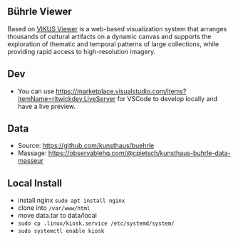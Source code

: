 ## Bührle Viewer

Based on [VIKUS Viewer](https://github.com/cpietsch/vikus-viewer) is a web-based visualization system that arranges thousands of cultural artifacts on a dynamic canvas and supports the exploration of thematic and temporal patterns of large collections, while providing rapid access to high-resolution imagery.

## Dev
- You can use https://marketplace.visualstudio.com/items?itemName=ritwickdey.LiveServer for VSCode to develop locally and have a live preview.

## Data
- Source: https://github.com/kunsthaus/buehrle
- Massage: https://observablehq.com/@cpietsch/kunsthaus-buhrle-data-masseur


## Local Install
- install nginx `sudo apt install nginx`
- clone into `/var/www/html`
- move data.tar to data/local
- `sudo cp .linux/kiosk.service /etc/systemd/system/`
- `sudo systemctl enable kiosk`
